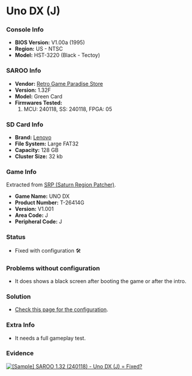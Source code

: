 # Uno DX (J)

### Console Info

- <b>BIOS Version:</b> V1.00a (1995)
- <b>Region:</b> US - NTSC
- <b>Model:</b> HST-3220 (Black - Tectoy)

### SAROO Info

- <b>Vendor:</b> [Retro Game Paradise Store](https://s.click.aliexpress.com/e/_DlCqvfB)
- <b>Version:</b> 1.32F
- <b>Model:</b> Green Card
- <b>Firmwares Tested:</b>
  1. MCU: 240118, SS: 240118, FPGA: 05

### SD Card Info

- <b>Brand:</b> [Lenovo](https://s.click.aliexpress.com/e/_DBowUFx)
- <b>File System:</b> Large FAT32
- <b>Capacity:</b> 128 GB
- <b>Cluster Size:</b> 32 kb

### Game Info

Extracted from [SRP (Saturn Region Patcher)](https://segaxtreme.net/resources/saturn-region-patcher.81/download).

- <b>Game Name:</b> UNO DX
- <b>Product Number:</b> T-26414G
- <b>Version:</b> V1.001
- <b>Area Code:</b> J
- <b>Peripheral Code:</b> J

### Status

- Fixed with configuration :hammer_and_wrench:

### Problems without configuration

- It does shows a black screen after booting the game or after the intro.

### Solution

- [Check this page for the configuration](https://github.com/williamdsw/saroo-configuration-list/blob/master/J/T-26414G/README.md).

### Extra Info

- It needs a full gameplay test.

### Evidence

[![[Sample] SAROO 1.32 (240118) - Uno DX (J) = Fixed?](https://img.youtube.com/vi/uJZ8sotm9Wg/0.jpg)](https://www.youtube.com/watch?v=uJZ8sotm9Wg)
